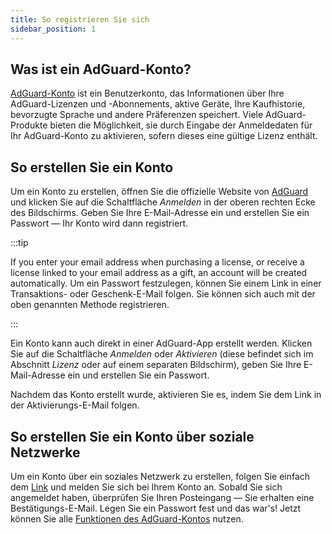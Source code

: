 ```yaml
---
title: So registrieren Sie sich
sidebar_position: 1
---
```


## Was ist ein AdGuard-Konto?

[AdGuard-Konto](https://my.adguard.com/) ist ein Benutzerkonto, das Informationen über Ihre AdGuard-Lizenzen und -Abonnements, aktive Geräte, Ihre Kaufhistorie, bevorzugte Sprache und andere Präferenzen speichert. Viele AdGuard-Produkte bieten die Möglichkeit, sie durch Eingabe der Anmeldedaten für Ihr AdGuard-Konto zu aktivieren, sofern dieses eine gültige Lizenz enthält.

## So erstellen Sie ein Konto

Um ein Konto zu erstellen, öffnen Sie die offizielle Website von [AdGuard](https://adguard.com/welcome.html) und klicken Sie auf die Schaltfläche *Anmelden* in der oberen rechten Ecke des Bildschirms. Geben Sie Ihre E-Mail-Adresse ein und erstellen Sie ein Passwort — Ihr Konto wird dann registriert.

:::tip

If you enter your email address when purchasing a license, or receive a license linked to your email address as a gift, an account will be created automatically. Um ein Passwort festzulegen, können Sie einem Link in einer Transaktions- oder Geschenk-E-Mail folgen. Sie können sich auch mit der oben genannten Methode registrieren.

:::

Ein Konto kann auch direkt in einer AdGuard-App erstellt werden. Klicken Sie auf die Schaltfläche *Anmelden* oder *Aktivieren* (diese befindet sich im Abschnitt *Lizenz* oder auf einem separaten Bildschirm), geben Sie Ihre E-Mail-Adresse ein und erstellen Sie ein Passwort.

Nachdem das Konto erstellt wurde, aktivieren Sie es, indem Sie dem Link in der Aktivierungs-E-Mail folgen.

## So erstellen Sie ein Konto über soziale Netzwerke

Um ein Konto über ein soziales Netzwerk zu erstellen, folgen Sie einfach dem [Link](https://auth.adguard.com/login.html) und melden Sie sich bei Ihrem Konto an. Sobald Sie sich angemeldet haben, überprüfen Sie Ihren Posteingang — Sie erhalten eine Bestätigungs-E-Mail. Legen Sie ein Passwort fest und das war's! Jetzt können Sie alle [Funktionen des AdGuard-Kontos](https://adguard.com/kb/general/account/features/) nutzen.
